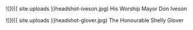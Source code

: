 ![]({{ site.uploads }}headshot-iveson.jpg)
<span class="caption">His Worship Mayor Don Iveson</span>

![]({{ site.uploads }}headshot-glover.jpg)
<span class="caption">The Honourable Shelly Glover</span>
